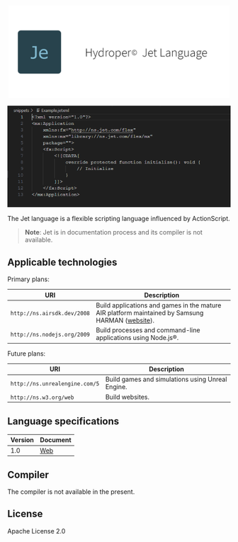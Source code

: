 <p align="center">
  <img src="./assets/banner.png" width="500">
</p>

<p align="center">
  <img src="./snippets/Example.png" width="690">
</p>

The Jet language is a flexible scripting language influenced by ActionScript.

> **Note**: Jet is in documentation process and its compiler is not available.

## Applicable technologies

Primary plans:

| URI | Description |
| --- | ----------- |
| `http://ns.airsdk.dev/2008` | Build applications and games in the mature AIR platform maintained by Samsung HARMAN ([website](https://airsdk.dev)). |
| `http://ns.nodejs.org/2009` | Build processes and command-line applications using Node.js®. |

Future plans:

| URI | Description |
| --- | ----------- |
| `http://ns.unrealengine.com/5` | Build games and simulations using Unreal Engine. |
| `http://ns.w3.org/web` | Build websites. |

## Language specifications

| Version | Document |
| ------- | -------- |
| 1.0     | [Web](https://hydroper-jet.github.io/lang/spec/1.0/live) |

## Compiler

The compiler is not available in the present.

## License

Apache License 2.0